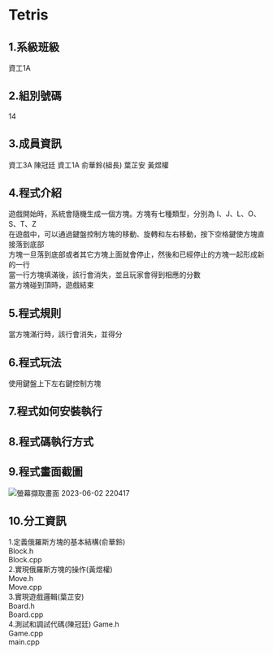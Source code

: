 # Tetris
## **1.系級班級**
資工1A
## **2.組別號碼**
14
## **3.成員資訊**
資工3A 陳冠廷 資工1A 俞華鈴(組長) 葉芷安 黃煜權
## **4.程式介紹**
遊戲開始時，系統會隨機生成一個方塊。方塊有七種類型，分別為 I、J、L、O、S、T、Z  
在遊戲中，可以通過鍵盤控制方塊的移動、旋轉和左右移動，按下空格鍵使方塊直接落到底部  
方塊一旦落到底部或者其它方塊上面就會停止，然後和已經停止的方塊一起形成新的一行  
當一行方塊填滿後，該行會消失，並且玩家會得到相應的分數  
當方塊碰到頂時，遊戲結束 
## **5.程式規則**
當方塊滿行時，該行會消失，並得分
## **6.程式玩法**
使用鍵盤上下左右鍵控制方塊
## **7.程式如何安裝執行**
## **8.程式碼執行方式**
## **9.程式畫面截圖**
![螢幕擷取畫面 2023-06-02 220417](https://github.com/yhlyyuu/Tetris/assets/126648746/b15cc918-c389-4b41-b9cf-0c70d3b5bc1a)

## **10.分工資訊**
1.定義俄羅斯方塊的基本結構(俞華鈴)  
  Block.h  
  Block.cpp  
2.實現俄羅斯方塊的操作(黃煜權)  
  Move.h  
  Move.cpp  
3.實現遊戲邏輯(葉芷安)  
  Board.h  
  Board.cpp  
4.測試和調試代碼(陳冠廷)
  Game.h  
  Game.cpp  
  main.cpp  

